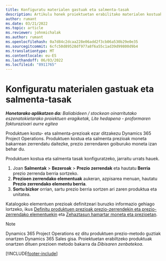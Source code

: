 ```yaml
---
title: Konfiguratu materialen gastuak eta salmenta-tasak
description: Artikulu honek proiektuetan erabilitako materialen kostuak eta salmenta-tasak konfiguratzeari buruzko informazioa eskaintzen du.
author: rumant
ms.date: 03/21/2022
ms.topic: article
ms.reviewer: johnmichalak
ms.author: rumant
ms.openlocfilehash: 0a7d84c2dcaa228e06add2f3cb06a530b29e0e35
ms.sourcegitcommit: 6cfc50d89528df977a8f6a55c1ad39d99800d9b4
ms.translationtype: MT
ms.contentlocale: eu-ES
ms.lasthandoff: 06/03/2022
ms.locfileid: "8911765"
---
```

# <a name="set-up-cost-and-sales-rates-for-materials"></a>Konfiguratu materialen gastuak eta salmenta-tasak

_**Honetarako aplikatzen da:** Baliabideen / stockean oinarritutako eszenatokietarako proiektuen eragiketak, Lite hedapena - proformaren fakturazioari aurre egitea_

Produktuen kostu- eta salmenta-prezioak ezar ditzakezu Dynamics 365 Project Operations. Produktuen kostua eta salmenta prezioak moneta bakarrean zerrendatu daitezke, prezio zerrendaren goiburuko moneta izan behar du.

Produktuen kostua eta salmenta tasak konfiguratzeko, jarraitu urrats hauek. 

1. Joan **Salmentak** > **Bezeroak** > **Prezio zerrendak** eta hautatu **Berria** prezio zerrenda berria sortzeko. 
2. **Prezioen zerrendako elementuak** aukeran, azpisarea menuan, hautatu **Prezio zerrendako elementu berria**. 
3. **Sortu bizkor** orrian, sartu prezio berria sortzen ari zaren produktua eta unitatea.

Katalogoko elementuen prezioak definitzeari buruzko informazio gehiago lortzeko, ikus [Definitu produktuen prezioak prezio-zerrendekin eta prezio-zerrendako elementuekin](/dynamics365/sales/create-price-lists-price-list-items-define-pricing-products) eta [Zehaztasun hamartar moneta eta prezioetan](/dynamics365/sales/decimal-precision-currency-pricing).
> [!NOTE]
> Dynamics 365 Project Operations ez ditu produktuen prezio-metodo guztiak onartzen Dynamics 365 Sales gisa. Proiektuetan erabiltzeko produktuak onartzen dituen prezioen metodo bakarra da *Dibisaren zenbatekoa*.


[!INCLUDE[footer-include](../includes/footer-banner.md)]
